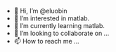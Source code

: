 - 👋 Hi, I’m @eluobin
- 👀 I’m interested in matlab.
- 🌱 I’m currently learning matlab.
- 💞️ I’m looking to collaborate on ...
- 📫 How to reach me ...

<!---
eluobin/eluobin is a ✨ special ✨ repository because its `README.md` (this file) appears on your GitHub profile.
You can click the Preview link to take a look at your changes.
--->
